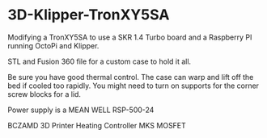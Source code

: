 # 3D-Klipper-TronXY5SA

Modifying a TronXY5SA to use a SKR 1.4 Turbo board and a Raspberry PI running OctoPi and Klipper.

STL and Fusion 360 file for a custom case to hold it all.

Be sure you have good thermal control.  The case can warp and lift off the bed if cooled too rapidly.  You might need to turn on supports for the corner screw blocks for a lid.

Power supply is a MEAN WELL RSP-500-24

BCZAMD 3D Printer Heating Controller MKS MOSFET
